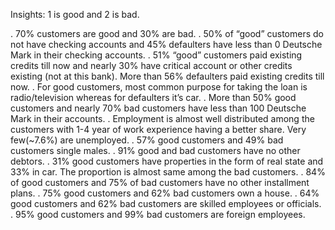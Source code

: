 Insights: 1 is good and 2 is bad.

. 70% customers are good and 30% are bad.
. 50% of “good” customers do not have checking accounts and 45% defaulters have less than 0 Deutsche Mark in their checking accounts.
. 51% “good” customers paid existing credits till now and nearly 30% have critical account or other credits existing (not at this bank). More than 56% defaulters paid existing credits till now.
. For good customers, most common purpose for taking the loan is radio/television whereas for defaulters it’s car.
. More than 50% good customers and nearly 70% bad customers have less than 100 Deutsche Mark in their accounts.
. Employment is almost well distributed among the customers with 1-4 year of work experience having a better share. Very few(~7.6%) are unemployed.
. 57% good customers and 49% bad customers single males.
. 91% good and bad customers have no other debtors.
. 31% good customers have properties in the form of real state and 33% in car. The proportion is almost same among the bad customers.
. 84% of good customers and 75% of bad customers have no other installment plans. . 75% good customers and 62% bad customers own a house.
. 64% good customers and 62% bad customers are skilled employees or officials.
. 95% good customers and 99% bad customers are foreign employees.
